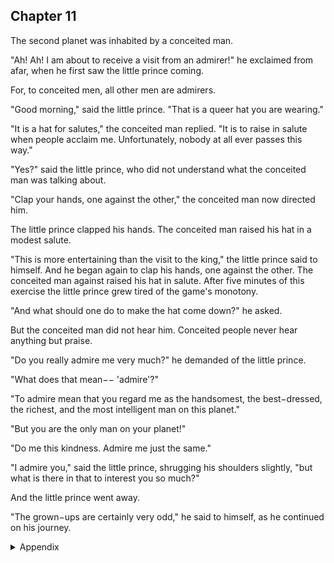 ## Chapter 11


The second planet was inhabited by a conceited man.

"Ah! Ah! I am about to receive a visit from an admirer!" he exclaimed from afar,
when he first saw the little prince coming.

For, to conceited men, all other men are admirers.

"Good morning," said the little prince. "That is a queer hat you are wearing."

"It is a hat for salutes," the conceited man replied. "It is to raise in salute when
people acclaim me. Unfortunately, nobody at all ever passes this way."

"Yes?" said the little prince, who did not understand what the conceited man was
talking about.

"Clap your hands, one against the other," the conceited man now directed him.

The little prince clapped his hands. The conceited man raised his hat in a modest
salute.

"This is more entertaining than the visit to the king," the little prince said to
himself. And he began again to clap his hands, one against the other. The
conceited man against raised his hat in salute.
After five minutes of this exercise the little prince grew tired of the game's
monotony.

"And what should one do to make the hat come down?" he asked.

But the conceited man did not hear him. Conceited people never hear anything but
praise.

"Do you really admire me very much?" he demanded of the little prince.

"What does that mean−− 'admire'?"

"To admire mean that you regard me as the handsomest, the best−dressed, the
richest, and the most intelligent man on this planet."

"But you are the only man on your planet!"

"Do me this kindness. Admire me just the same."

"I admire you," said the little prince, shrugging his shoulders slightly, "but what is
there in that to interest you so much?"

And the little prince went away.

"The grown−ups are certainly very odd," he said to himself, as he continued on his
journey.


<details>
<summary>Appendix</summary>


</details>